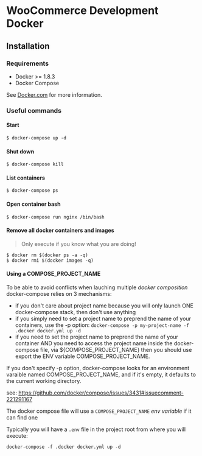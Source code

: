 # WooCommerce Development Docker

## Installation

### Requirements

* Docker >= 1.8.3
* Docker Compose

See [Docker.com](https://www.docker.com/products/docker) for more information.

### Useful commands

#### Start
`$ docker-compose up -d`

#### Shut down
`$ docker-compose kill`

#### List containers
`$ docker-compose ps`

#### Open container bash
`$ docker-compose run nginx /bin/bash`

#### Remove all docker containers and images
> Only execute if you know what you are doing!

`$ docker rm $(docker ps -a -q)`   
`$ docker rmi $(docker images -q)`

#### Using a COMPOSE_PROJECT_NAME

To be able to avoid conflicts when lauching multiple _docker composition_ docker-compose relies on 3 mechanisms:

- if you don't care about project name because you will only launch ONE docker-compose stack, then don't use anything 
- if you simply need to set a project name to preprend the name of your containers, use the -p option: `docker-compose -p my-project-name -f .docker docker.yml up -d`
- if you need to set the project name to preprend the name of your container AND you need to access the project name inside the docker-compose file, via ${COMPOSE_PROJECT_NAME} then you should use export the ENV variable COMPOSE_PROJECT_NAME.

If you don't specify -p option, docker-compose looks for an environment varaible named COMPOSE_PROJECT_NAME, and if it's empty, it defaults to the current working directory.

see: https://github.com/docker/compose/issues/3431#issuecomment-221291167

The docker compose file will use a `COMPOSE_PROJECT_NAME` _env variable_ if it can find one  

Typically you will have a `.env` file in the project root from where you will execute:  

`docker-compose -f .docker docker.yml up -d`
